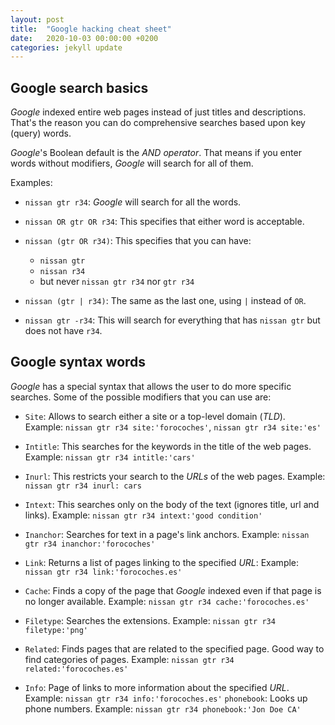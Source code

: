 ```yaml
---
layout: post
title:  "Google hacking cheat sheet"
date:   2020-10-03 00:00:00 +0200
categories: jekyll update
---
```


## Google search basics
*Google* indexed entire web pages instead of just titles and descriptions. That's the reason you can do comprehensive searches based upon key (query) words.

*Google*'s Boolean default is the *AND operator*. That means if you enter words without modifiers, *Google* will search for all of them.

Examples:
* `nissan gtr r34`: *Google* will search for all the words.

* `nissan OR gtr OR r34`: This specifies that either word is acceptable.

* `nissan (gtr OR r34)`: This specifies that you can have:
    * `nissan gtr`
    * `nissan r34`
    * but never `nissan gtr r34` nor `gtr r34`
* `nissan (gtr | r34)`: The same as the last one, using `|` instead of `OR`.

* `nissan gtr -r34`: This will search for everything that has `nissan gtr` but does not have `r34`.

## Google syntax words
*Google* has a special syntax that allows the user to do more specific searches. Some of the possible modifiers that you can use are:
* `Site`: Allows to search either a site or a top-level domain (*TLD*). Example: `nissan gtr r34 site:'forocoches'`, `nissan gtr r34 site:'es'`

* `Intitle`: This searches for the keywords in the title of the web pages. Example: `nissan gtr r34 intitle:'cars'`

* `Inurl`: This restricts your search to the *URLs* of the web pages. Example: `nissan gtr r34 inurl: cars`

* `Intext`: This searches only on the body of the text (ignores title, url and links). Example: `nissan gtr r34 intext:'good condition'`

* `Inanchor`: Searches for text in a page's link anchors. Example: `nissan gtr r34 inanchor:'forocoches'`

* `Link`: Returns a list of pages linking to the specified *URL*: Example: `nissan gtr r34 link:'forocoches.es'`

* `Cache`: Finds a copy of the page that *Google* indexed even if that page is no longer available. Example: `nissan gtr r34 cache:'forocoches.es'`

* `Filetype`: Searches the extensions. Example: `nissan gtr r34 filetype:'png'`

* `Related`: Finds pages that are related to the specified page. Good way to find categories of pages. Example: `nissan gtr r34 related:'forocoches.es'`

* `Info`: Page of links to more information about the specified *URL*. Example: `nissan gtr r34 info:'forocoches.es'`
`phonebook`: Looks up phone numbers. Example: `nissan gtr r34 phonebook:'Jon Doe CA'`
